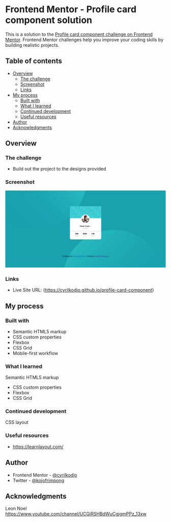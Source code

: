 # Frontend Mentor - Profile card component solution

This is a solution to the [Profile card component challenge on Frontend Mentor](https://www.frontendmentor.io/challenges/profile-card-component-cfArpWshJ). Frontend Mentor challenges help you improve your coding skills by building realistic projects. 

## Table of contents

- [Overview](#overview)
  - [The challenge](#the-challenge)
  - [Screenshot](#screenshot)
  - [Links](#links)
- [My process](#my-process)
  - [Built with](#built-with)
  - [What I learned](#what-i-learned)
  - [Continued development](#continued-development)
  - [Useful resources](#useful-resources)
- [Author](#author)
- [Acknowledgments](#acknowledgments)


## Overview

### The challenge

- Build out the project to the designs provided

### Screenshot

![](./images/Screenshot.jpg)


### Links

- Live Site URL: (https://cyrilkodjo.github.io/profile-card-component)

## My process

### Built with

- Semantic HTML5 markup
- CSS custom properties
- Flexbox
- CSS Grid
- Mobile-first workflow


### What I learned

 Semantic HTML5 markup
- CSS custom properties
- Flexbox
- CSS Grid



### Continued development

CSS layout


### Useful resources

- https://learnlayout.com/


## Author

- Frontend Mentor - [@cyrilkodjo](https://www.frontendmentor.io/profile/cyrilkodjo)
- Twitter - [@kojofrimpong](https://www.twitter.com/kojofrimpong)

## Acknowledgments

Leon Noel
https://www.youtube.com/channel/UCGiRSHBdWuCgjgmPPz_13xw

